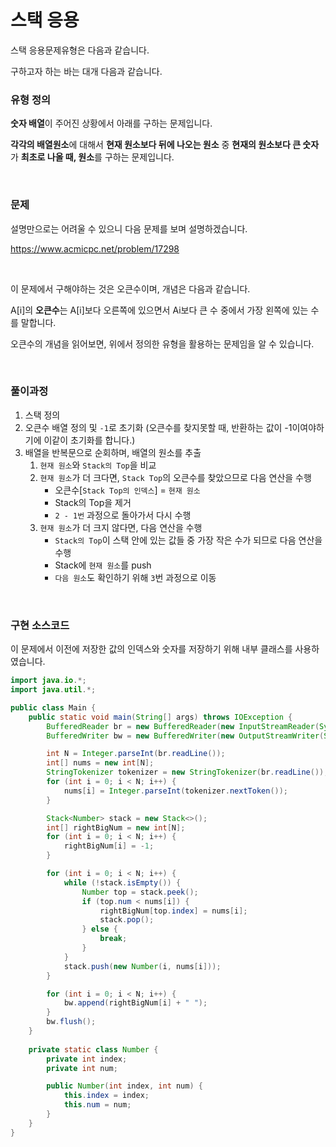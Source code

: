 # 스택 응용

스택 응용문제유형은 다음과 같습니다.

구하고자 하는 바는 대개 다음과 같습니다.

### 유형 정의

**숫자 배열**이 주어진 상황에서 아래를 구하는 문제입니다.

**각각의 배열원소**에 대해서 **현재 원소보다 뒤에 나오는 원소** 중 **현재의 원소보다 큰 숫자**가 **최초로 나올 때, 원소**를 구하는 문제입니다.

<br>

### 문제

설명만으로는 어려울 수 있으니 다음 문제를 보며 설명하겠습니다.

https://www.acmicpc.net/problem/17298

<br>

이 문제에서 구해야하는 것은 오큰수이며, 개념은 다음과 같습니다.

A[i]의 **오큰수**는 A[i]보다 오른쪽에 있으면서 Ai보다 큰 수 중에서 가장 왼쪽에 있는 수를 말합니다.

오큰수의 개념을 읽어보면, 위에서 정의한 유형을 활용하는 문제임을 알 수 있습니다.

<br>

### 풀이과정

1. 스택 정의
2. 오큰수 배열 정의 및 `-1`로 초기화 (오큰수를 찾지못할 때, 반환하는 값이 -1이여야하기에 이같이 초기화를 합니다.)
3. 배열을 반복문으로 순회하며, 배열의 원소를 추출
   1. `현재 원소`와 `Stack의 Top`을 비교
   2. `현재 원소`가 더 크다면, `Stack Top`의 오큰수를 찾았으므로 다음 연산을 수행
      - 오큰수[`Stack Top의 인덱스`] = `현재 원소`
      - Stack의 Top을 제거
      - `2 - 1번` 과정으로 돌아가서 다시 수행
   3. `현재 원소`가 더 크지 않다면, 다음 연산을 수행
      - `Stack의 Top`이 스택 안에 있는 값들 중 가장 작은 수가 되므로 다음 연산을 수행
      - Stack에 `현재 원소`를 push
      - `다음 원소`도 확인하기 위해 `3`번 과정으로 이동

<br>

### 구현 소스코드

이 문제에서 이전에 저장한 값의 인덱스와 숫자를 저장하기 위해 내부 클래스를 사용하였습니다.

```java
import java.io.*;
import java.util.*;

public class Main {
    public static void main(String[] args) throws IOException {
        BufferedReader br = new BufferedReader(new InputStreamReader(System.in));
        BufferedWriter bw = new BufferedWriter(new OutputStreamWriter(System.out));

        int N = Integer.parseInt(br.readLine());
        int[] nums = new int[N];
        StringTokenizer tokenizer = new StringTokenizer(br.readLine());
        for (int i = 0; i < N; i++) {
            nums[i] = Integer.parseInt(tokenizer.nextToken());
        }

        Stack<Number> stack = new Stack<>();
        int[] rightBigNum = new int[N];
        for (int i = 0; i < N; i++) {
            rightBigNum[i] = -1;
        }

        for (int i = 0; i < N; i++) {
            while (!stack.isEmpty()) {
                Number top = stack.peek();
                if (top.num < nums[i]) {
                    rightBigNum[top.index] = nums[i];
                    stack.pop();
                } else {
                    break;
                }
            }
            stack.push(new Number(i, nums[i]));
        }

        for (int i = 0; i < N; i++) {
            bw.append(rightBigNum[i] + " ");
        }
        bw.flush();
    }
    
    private static class Number {
        private int index;
        private int num;

        public Number(int index, int num) {
            this.index = index;
            this.num = num;
        }
    }
}
```




